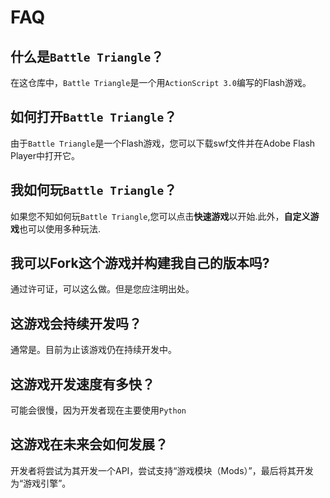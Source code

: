 # FAQ

## 什么是`Battle Triangle`？

在这仓库中，`Battle Triangle`是一个用`ActionScript 3.0`编写的Flash游戏。

## 如何打开`Battle Triangle`？

由于`Battle Triangle`是一个Flash游戏，您可以下载swf文件并在Adobe Flash Player中打开它。

## 我如何玩`Battle Triangle`？

如果您不知如何玩`Battle Triangle`,您可以点击**快速游戏**以开始.此外，**自定义游戏**也可以使用多种玩法.

## 我可以Fork这个游戏并构建我自己的版本吗?

通过许可证，可以这么做。但是您应注明出处。

## 这游戏会持续开发吗？

通常是。目前为止该游戏仍在持续开发中。

## 这游戏开发速度有多快？

可能会很慢，因为开发者现在主要使用`Python`

## 这游戏在未来会如何发展？

开发者将尝试为其开发一个API，尝试支持“游戏模块（Mods）”，最后将其开发为“游戏引擎”。
